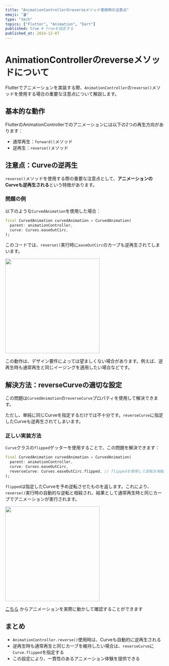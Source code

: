 ```yaml
---
title: "AnimationControllerのreverseメソッド使用時の注意点"
emoji: "🎬"
type: "tech"
topics: ["Flutter", "Animation", "Dart"]
published: true # trueを指定する
published_at: 2024-12-07
---
```


# AnimationControllerのreverseメソッドについて

Flutterでアニメーションを実装する際、`AnimationController`の`reverse()`メソッドを使用する場合の重要な注意点について解説します。

## 基本的な動作

FlutterのAnimationControllerでのアニメーションには以下の2つの再生方向があります：

- 通常再生：`forward()`メソッド
- 逆再生：`reverse()`メソッド

## 注意点：Curveの逆再生

`reverse()`メソッドを使用する際の重要な注意点として、**アニメーションのCurveも逆再生される**という特徴があります。

### 問題の例

以下のような`CurvedAnimation`を使用した場合：

```dart
final CurvedAnimation curvedAnimation = CurvedAnimation(
  parent: animationController,
  curve: Curves.easeOutCirc,
);
```

このコードでは、`reverse()`実行時に`easeOutCirc`のカーブも逆再生されてしまいます。

<img width="300" src="https://storage.googleapis.com/zenn-user-upload/ba772e5cf6fa-20241205.gif">

この動作は、デザイン要件によっては望ましくない場合があります。例えば、逆再生時も通常再生と同じイージングを適用したい場合などです。

## 解決方法：reverseCurveの適切な設定

この問題は`CurvedAnimation`の`reverseCurve`プロパティを使用して解決できます。

ただし、単純に同じCurveを指定するだけでは不十分です。`reverseCurve`に指定したCurveも逆再生されてしまいます。

### 正しい実装方法

`Curve`クラスの`flipped`ゲッターを使用することで、この問題を解決できます：

```dart
final CurvedAnimation curvedAnimation = CurvedAnimation(
  parent: animationController,
  curve: Curves.easeOutCirc,
  reverseCurve: Curves.easeOutCirc.flipped, // flippedを使用して逆転を相殺
);
```

`flipped`は指定したCurveを予め逆転させたものを返します。これにより、`reverse()`実行時の自動的な逆転と相殺され、結果として通常再生時と同じカーブでアニメーションが実行されます。

<img width="300" src="https://storage.googleapis.com/zenn-user-upload/e96827262001-20241205.gif">

[こちら](https://9000-idx-animation-sample-1733485790532.cluster-7ubberrabzh4qqy2g4z7wgxuw2.cloudworkstations.dev/?monospaceUid=628644)
からアニメーションを実際に動かして確認することができます

## まとめ

- `AnimationController.reverse()`使用時は、Curveも自動的に逆再生される
- 逆再生時も通常再生と同じカーブを維持したい場合は、`reverseCurve`に`Curve.flipped`を指定する
- この設定により、一貫性のあるアニメーション体験を提供できる
